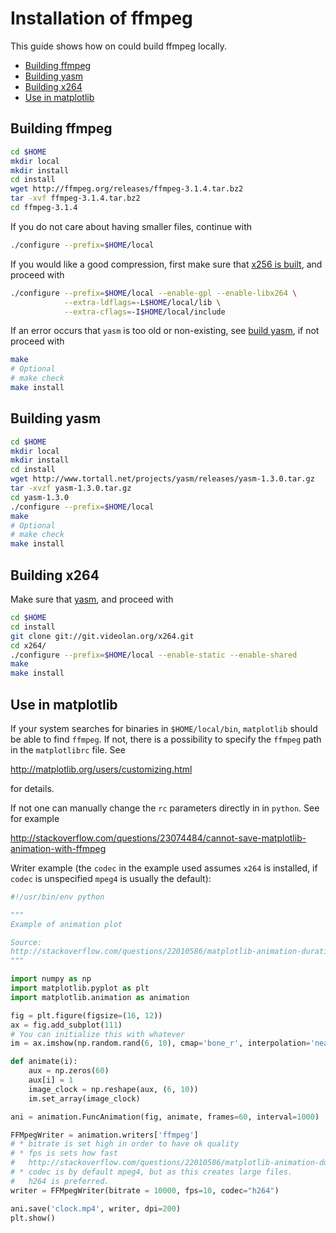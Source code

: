 # Installation of ffmpeg

This guide shows how on could build ffmpeg locally.

- [Building ffmpeg](#building-ffmpeg)
- [Building yasm](#building-yasm)
- [Building x264](#building-x264)
- [Use in matplotlib](#use-in-matplotlib)

## Building ffmpeg

```sh
cd $HOME
mkdir local
mkdir install
cd install
wget http://ffmpeg.org/releases/ffmpeg-3.1.4.tar.bz2
tar -xvf ffmpeg-3.1.4.tar.bz2
cd ffmpeg-3.1.4
```

If you do not care about having smaller files, continue with

```sh
./configure --prefix=$HOME/local
```

If you would like a good compression, first make sure that
[x256 is built](#building-x264), and proceed with

```sh
./configure --prefix=$HOME/local --enable-gpl --enable-libx264 \
            --extra-ldflags=-L$HOME/local/lib \
            --extra-cflags=-I$HOME/local/include
```


If an error occurs that `yasm` is too old or non-existing, see
[build yasm](#build-yasm), if not proceed with

```sh
make
# Optional
# make check
make install
```
## Building yasm

```sh
cd $HOME
mkdir local
mkdir install
cd install
wget http://www.tortall.net/projects/yasm/releases/yasm-1.3.0.tar.gz
tar -xvzf yasm-1.3.0.tar.gz
cd yasm-1.3.0
./configure --prefix=$HOME/local
make
# Optional
# make check
make install
```

## Building x264
Make sure that [yasm](#building-yasm), and proceed with

```sh
cd $HOME
cd install
git clone git://git.videolan.org/x264.git
cd x264/
./configure --prefix=$HOME/local --enable-static --enable-shared
make
make install
```

## Use in matplotlib
If your system searches for binaries in `$HOME/local/bin`, `matplotlib` should
be able to find `ffmpeg`. If not, there is a possibility to specify the
`ffmpeg` path in the `matplotlibrc` file. See

http://matplotlib.org/users/customizing.html

for details.

If not one can manually change the `rc` parameters directly in in `python`. See
for example

http://stackoverflow.com/questions/23074484/cannot-save-matplotlib-animation-with-ffmpeg

Writer example (the `codec` in the example used assumes `x264` is installed, if
`codec` is unspecified `mpeg4` is usually the default):

```py
#!/usr/bin/env python

"""
Example of animation plot

Source:
http://stackoverflow.com/questions/22010586/matplotlib-animation-duration
"""

import numpy as np
import matplotlib.pyplot as plt
import matplotlib.animation as animation

fig = plt.figure(figsize=(16, 12))
ax = fig.add_subplot(111)
# You can initialize this with whatever
im = ax.imshow(np.random.rand(6, 10), cmap='bone_r', interpolation='nearest')

def animate(i):
    aux = np.zeros(60)
    aux[i] = 1
    image_clock = np.reshape(aux, (6, 10))
    im.set_array(image_clock)

ani = animation.FuncAnimation(fig, animate, frames=60, interval=1000)

FFMpegWriter = animation.writers['ffmpeg']
# * bitrate is set high in order to have ok quality
# * fps is sets how fast
#   http://stackoverflow.com/questions/22010586/matplotlib-animation-duration
# * codec is by default mpeg4, but as this creates large files.
#   h264 is preferred.
writer = FFMpegWriter(bitrate = 10000, fps=10, codec="h264")

ani.save('clock.mp4', writer, dpi=200)
plt.show()
```
